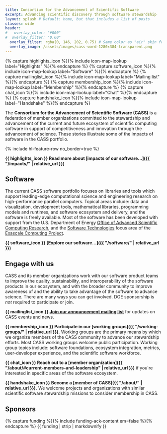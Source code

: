 ```yaml
---
title: Consortium for the Advancement of Scientific Software
excerpt: Advancing scientific discovery through software stewardship
layout: splash # Default: home, but that includes a list of posts
classes: wide
header:
#   overlay_color: "#000"
#  overlay_filter: "0.60"
  overlay_filter: rgba(0, 146, 202, 0.75) # Same color as "air" skin footer
  overlay_image: /assets/images/cass-word-1280x384-transparent.png
---
```

{% capture highlights_icon %}{% include icon-map-lookup label="Highlights" %}{% endcapture %}
{% capture software_icon %}{% include icon-map-lookup label="Software" %}{% endcapture %}
{% capture mailinglist_icon %}{% include icon-map-lookup label="Mailing list" %}{% endcapture %}
{% capture membership_icon %}{% include icon-map-lookup label="Membership" %}{% endcapture %}
{% capture chat_icon %}{% include icon-map-lookup label="Chat" %}{% endcapture %}
{% capture handshake_icon %}{% include icon-map-lookup label="Handshake" %}{% endcapture %}

The **Consortium for the Advancement of Scientific Software (CASS)** is a federation of member organizations committed to the stewardship and advancement of the current and future ecosystem of scientific computing software in support of competitiveness and innovation through the advancement of science. These stories illustrate some of the impacts of software in the CASS portfolio.

{% include hl-feature-row no_border=true %}

**{{ highlights_icon }} Read more about [impacts of our software...]({{ "/impacts/" | relative_url }})**

## Software

The current CASS software portfolio focuses on libraries and tools which support leading-edge computational science and engineering research on high-performance parallel computers. Topical areas include: data and visualization, development tools, mathematical libraries, programming models and runtimes, and software ecosystem and delivery, and the software is freely available.  Most of the software has been developed with support from the U.S. Department of Energy [Office of Advanced Scientific Computing Research](https://www.energy.gov/science/ascr/advanced-scientific-computing-research), and the [Software Technologies](https://www.exascaleproject.org/research/#software) focus area of the [Exascale Computing Project](https://www.exascaleproject.org/).

**{{ software_icon }} [Explore our software...]({{ "/software/" | relative_url }})**

## Engage with us

CASS and its member organizations work with our software product teams to improve the quality, sustainability, and interoperability of the software products in our ecosystem, and with the broader community to improve awareness of and the ability to take advantage of the software to advance science.  There are many ways you can get involved. DOE sponsorship is *not* required to participate or join.

**{{ mailinglist_icon }} [Join our announcement mailing list](http://eepurl.com/iRiSnY)** for updates on CASS events and news.

**{{ membership_icon }} Participate in our [working groups]({{ "/working-groups/" | relative_url }}).** Working groups are the primary means by which we organize members of the CASS community to advance our stewardship efforts. Most CASS working groups welcome public participation.  Working group topics include: software foundations, ecosystem integration, metrics, user-developer experience, and the scientific software workforce.

**{{ chat_icon }} Reach out to a [member organization]({{ "/about/#current-members-and-leadership" | relative_url }})** if you're interested in specific areas of the software ecosystem.

**{{ handshake_icon }} Become a [member of CASS]({{ "/about/" | relative_url }}).** We welcome projects and organizations with similar scientific software stewardship missions to consider membership in CASS.

## Sponsors
{% capture funding %}{% include funding-ack-content em=false %}{% endcapture %}
{{ funding | strip | markdownify }}